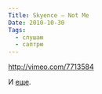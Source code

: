 ```yaml
---
Title: Skyence – Not Me
Date: 2010-10-30
Tags:
  - слушаю
  - саптрю
---
```


http://vimeo.com/7713584

И [еще](http://vimeo.com/16219591).